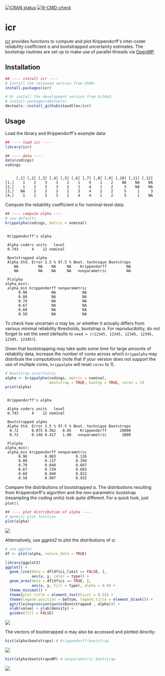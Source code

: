 <!-- badges: start -->
[![CRAN status](https://www.r-pkg.org/badges/version/icr)](https://CRAN.R-project.org/package=icr)
[![R-CMD-check](https://github.com/staudtlex/icr/actions/workflows/R-CMD-check.yaml/badge.svg?branch=main)](https://github.com/staudtlex/icr/actions/workflows/R-CMD-check.yaml)
<!-- badges: end -->

# icr

[_icr_](https://cran.r-project.org/web/packages/icr/index.html) provides functions to compute and plot Krippendorff's inter-coder reliability coefficient &alpha; and bootstrapped uncertainty estimates. The bootstrap routines are set up to make use of parallel threads via [OpenMP](https://en.wikipedia.org/wiki/OpenMP).

<!--more-->


## Installation 

```R
## ---- install icr ----
# Install the released version from CRAN:
install.packages(icr)

# Or install the development version from GitHub:
# install.packages(devtools)
devtools::install_github(staudtlex/icr)
```

## Usage 

Load the library and Krippendorff's example data:

```R
## ---- load icr ----
library(icr)

## ---- data ----
data(codings)
codings
```

```text

     [,1] [,2] [,3] [,4] [,5] [,6] [,7] [,8] [,9] [,10] [,11] [,12]
[1,]    1    2    3    3    2    1    4    1    2    NA    NA    NA
[2,]    1    2    3    3    2    2    4    1    2     5    NA    NA
[3,]   NA    3    3    3    2    3    4    2    2     5     1     3
[4,]    1    2    3    3    2    4    4    1    2     5     1    NA
```

Compute the reliability coefficient &alpha; for nominal-level data.

```R
## ---- compute alpha ----
# use defaults
krippalpha(codings, metric = nominal)
```

```text

 Krippendorff's alpha

 Alpha coders units   level
 0.743      4    12 nominal

 Bootstrapped alpha
 Alpha Std. Error 2.5 % 97.5 % Boot. technique Bootstraps
    NA         NA    NA     NA    Krippendorff         NA
    NA         NA    NA     NA   nonparametric         NA

 P(alpha
alpha_min):
 alpha_min krippendorff nonparametric
      0.90           NA            NA
      0.80           NA            NA
      0.70           NA            NA
      0.67           NA            NA
      0.60           NA            NA
      0.50           NA            NA
```

To check how uncertain &alpha; may be, or whether it actually differs from various minimal reliability thresholds, bootstrap &alpha;. For reproducibility, do not forget to set the seed (defaults to `seed = c(12345, 12345, 12345, 12345, 12345, 12345)`).

Given that bootstrapping may take quite some time for large amounts of reliability data, increase the number of cores across which `krippalpha` may distribute the computations (note that if your version does not support the use of multiple cores, `krippalpha` will reset `cores` to 1).

```R
# bootstrap uncertainty
alpha <- krippalpha(codings, metric = nominal,
                    bootstrap = TRUE, bootnp = TRUE, cores = 2)
print(alpha)
```

```text

 Krippendorff's alpha

 Alpha coders units   level
 0.743      4    12 nominal

 Bootstrapped alpha
 Alpha Std. Error 2.5 % 97.5 % Boot. technique Bootstraps
  0.72      0.075 0.562   0.85    Krippendorff      20000
  0.73      0.146 0.417   1.00   nonparametric       1000

 P(alpha
alpha_min):
 alpha_min krippendorff nonparametric
      0.90        0.003         0.126
      0.80        0.137         0.350
      0.70        0.640         0.607
      0.67        0.739         0.683
      0.60        0.940         0.822
      0.50        0.997         0.932
```

Compare the distributions of bootstrapped &alpha;. The distributions resulting from Krippendorff's algorithm and the non-parametric bootstrap (resampling the coding units) look quite different. For a quick look, just `plot()`.

```R
## ---- plot distribution of alpha ----
# generic plot function
plot(alpha)
```


![](man/figures/icr_package_densities.png)

Alternatively, use _ggplot2_ to plot the distributions of &alpha;:

```R
# use ggplot
df <- plot(alpha, return_data = TRUE)

library(ggplot2)
ggplot() +
  geom_line(data = df[df$ci_limit == FALSE, ],
            aes(x, y, color = type)) +
  geom_area(data = df[df$ci == TRUE, ],
            aes(x, y, fill = type), alpha = 0.4) +
  theme_minimal() +
  theme(plot.title = element_text(hjust = 0.5)) +
  theme(legend.position = bottom, legend.title = element_blank()) +
  ggtitle(expression(paste(Bootstrapped , alpha))) +
  xlab(value) + ylab(density) +
  guides(fill = FALSE)
```


![](man/figures/icr_package_densities2.png)

The vectors of bootstrapped &alpha; may also be accessed and plotted directly:

```R
hist(alpha$bootstraps) # Krippendorff-bootstrap
```


![](man/figures/icr_package_bootstrap.png)

```R
hist(alpha$bootstrapsNP) # nonparametric bootstrap
```


![](man/figures/icr_package_bootstrapnp.png)
